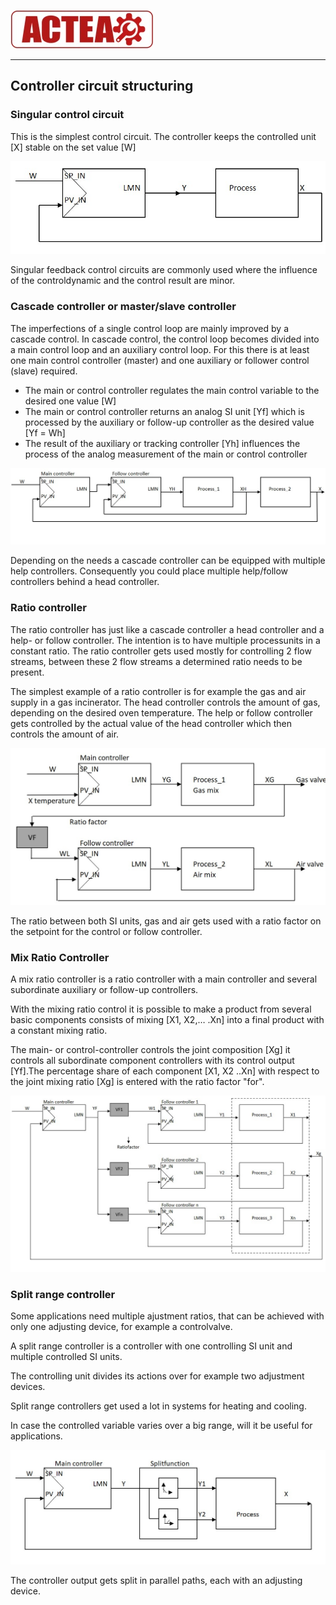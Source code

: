 
![ACTEA](../Logo_ACTEA_2.jpg)
_____________________________________

## Controller circuit structuring

### Singular control circuit

This is the simplest control circuit. The controller keeps the controlled unit [X] stable on the set value [W]

![Single Circuit Example](../Ad05/Images/SingleCircuitjpg.jpg)


Singular feedback control circuits are commonly used where the influence of the controldynamic and the control result are minor.

### Cascade controller or master/slave controller

The imperfections of a single control loop are mainly improved by a cascade control. In cascade control, the control loop becomes divided into a main control loop and an auxiliary control loop.
For this there is at least one main control controller (master) and one auxiliary or follower control (slave) required.
- The main or control controller regulates the main control variable to the desired one  value [W]
- The main or control controller returns an analog SI unit [Yf]  which is processed by the auxiliary or follow-up controller as the desired value  [Yf = Wh]
- The result of the auxiliary or tracking controller [Yh] influences the process of the  analog measurement of the main or control controller

![Cascade Example](../Ad05/Images/Cascade.jpg)


Depending on the needs a cascade controller can be equipped with multiple help controllers. Consequently you could place multiple help/follow controllers behind a head controller.


### Ratio controller

The ratio controller has just like a cascade controller a head controller and a help- or follow controller. The intention is to have multiple processunits in a constant ratio. The ratio controller gets used mostly for controlling 2 flow streams, between these 2 flow streams a determined ratio needs to be present.

The simplest example of a ratio controller is for example the gas and air supply in a gas incinerator. The head controller controls the amount of gas, depending on the desired oven temperature. The help or follow controller gets controlled by the actual value of the head controller which then controls the amount of air.


![Ratio Example](../Ad05/Images/Ratio.jpg)


The ratio between both SI units, gas and air gets used with a ratio factor on the setpoint for the control or follow controller.


### Mix Ratio Controller

A mix ratio controller is a ratio controller with a main controller and several subordinate auxiliary or follow-up controllers.

With the mixing ratio control it is possible to make a product from several basic components consists of mixing [X1, X2,… .Xn] into a final product with a constant mixing ratio.

The main- or control-controller controls the joint composition [Xg] it controls all subordinate component controllers with its control output [Yf].The percentage share of each component [X1, X2 ..Xn] with respect to the joint mixing ratio [Xg] is entered with the ratio factor "for".

![MixRatio Example](../Ad05/Images/MixRatio.jpg)


### Split range controller

Some applications need multiple ajustment ratios, that can be achieved with only one adjusting device, for example a controlvalve.

A split range controller is a controller with one controlling SI unit and multiple controlled SI units.

The controlling unit divides its actions over for example two adjustment devices.

Split range controllers get used a lot in systems for heating and cooling.

In case the controlled variable varies over a big range, will it be useful for applications.

![Split Range Example](../Ad05/Images/SplitRange.jpg)


The controller output gets split in parallel paths, each with an adjusting device.
